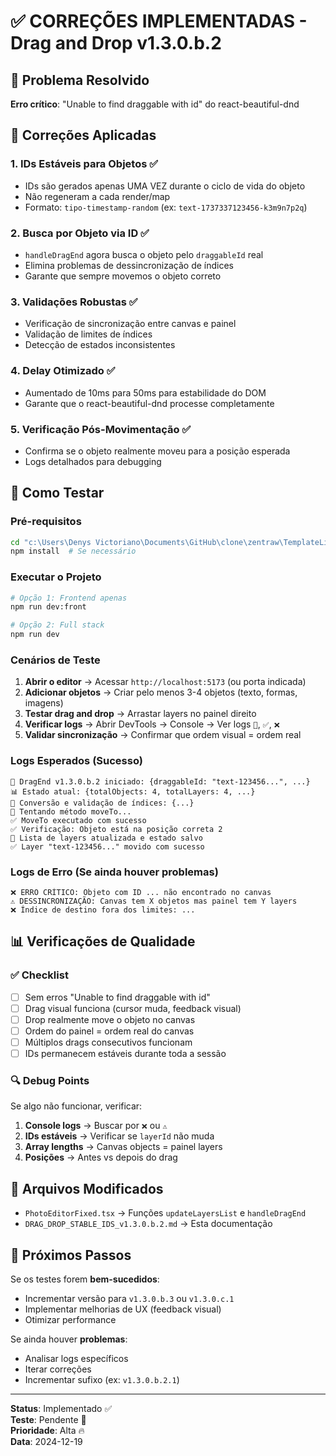 # ✅ CORREÇÕES IMPLEMENTADAS - Drag and Drop v1.3.0.b.2

## 🎯 Problema Resolvido
**Erro crítico**: "Unable to find draggable with id" do react-beautiful-dnd

## 🔧 Correções Aplicadas

### 1. **IDs Estáveis para Objetos** ✅
- IDs são gerados apenas UMA VEZ durante o ciclo de vida do objeto
- Não regeneram a cada render/map
- Formato: `tipo-timestamp-random` (ex: `text-1737337123456-k3m9n7p2q`)

### 2. **Busca por Objeto via ID** ✅
- `handleDragEnd` agora busca o objeto pelo `draggableId` real
- Elimina problemas de dessincronização de índices
- Garante que sempre movemos o objeto correto

### 3. **Validações Robustas** ✅
- Verificação de sincronização entre canvas e painel
- Validação de limites de índices
- Detecção de estados inconsistentes

### 4. **Delay Otimizado** ✅
- Aumentado de 10ms para 50ms para estabilidade do DOM
- Garante que o react-beautiful-dnd processe completamente

### 5. **Verificação Pós-Movimentação** ✅
- Confirma se o objeto realmente moveu para a posição esperada
- Logs detalhados para debugging

## 🧪 Como Testar

### Pré-requisitos
```bash
cd "c:\Users\Denys Victoriano\Documents\GitHub\clone\zentraw\TemplateLibraryBuilder"
npm install  # Se necessário
```

### Executar o Projeto
```bash
# Opção 1: Frontend apenas
npm run dev:front

# Opção 2: Full stack
npm run dev
```

### Cenários de Teste
1. **Abrir o editor** → Acessar `http://localhost:5173` (ou porta indicada)
2. **Adicionar objetos** → Criar pelo menos 3-4 objetos (texto, formas, imagens)
3. **Testar drag and drop** → Arrastar layers no painel direito
4. **Verificar logs** → Abrir DevTools → Console → Ver logs `🎯`, `✅`, `❌`
5. **Validar sincronização** → Confirmar que ordem visual = ordem real

### Logs Esperados (Sucesso)
```
🎯 DragEnd v1.3.0.b.2 iniciado: {draggableId: "text-123456...", ...}
📊 Estado atual: {totalObjects: 4, totalLayers: 4, ...}
🔄 Conversão e validação de índices: {...}
🔧 Tentando método moveTo...
✅ MoveTo executado com sucesso
✅ Verificação: Objeto está na posição correta 2
🔄 Lista de layers atualizada e estado salvo
✅ Layer "text-123456..." movido com sucesso
```

### Logs de Erro (Se ainda houver problemas)
```
❌ ERRO CRÍTICO: Objeto com ID ... não encontrado no canvas
⚠️ DESSINCRONIZAÇÃO: Canvas tem X objetos mas painel tem Y layers
❌ Índice de destino fora dos limites: ...
```

## 📊 Verificações de Qualidade

### ✅ Checklist
- [ ] Sem erros "Unable to find draggable with id"
- [ ] Drag visual funciona (cursor muda, feedback visual)
- [ ] Drop realmente move o objeto no canvas
- [ ] Ordem do painel = ordem real do canvas
- [ ] Múltiplos drags consecutivos funcionam
- [ ] IDs permanecem estáveis durante toda a sessão

### 🔍 Debug Points
Se algo não funcionar, verificar:

1. **Console logs** → Buscar por `❌` ou `⚠️`
2. **IDs estáveis** → Verificar se `layerId` não muda
3. **Array lengths** → Canvas objects = painel layers
4. **Posições** → Antes vs depois do drag

## 📁 Arquivos Modificados
- `PhotoEditorFixed.tsx` → Funções `updateLayersList` e `handleDragEnd`
- `DRAG_DROP_STABLE_IDS_v1.3.0.b.2.md` → Esta documentação

## 🚀 Próximos Passos

Se os testes forem **bem-sucedidos**:
- Incrementar versão para `v1.3.0.b.3` ou `v1.3.0.c.1`
- Implementar melhorias de UX (feedback visual)
- Otimizar performance

Se ainda houver **problemas**:
- Analisar logs específicos
- Iterar correções
- Incrementar sufixo (ex: `v1.3.0.b.2.1`)

---
**Status**: Implementado ✅  
**Teste**: Pendente 🧪  
**Prioridade**: Alta 🔥  
**Data**: 2024-12-19
